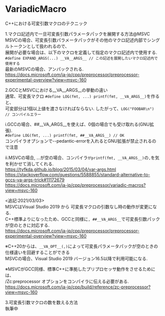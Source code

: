 # VariadicMacro
C++における可変引数マクロのテクニック</br>

1.マクロ記述内で一旦可変長引数パラメータパックを展開する方法@MSVC</br>
MSVCの場合、可変長引数パラメータパックがその他のマクロ記述内部でシングルトークンとして扱われるので、</br>
展開が必要な場合は、以下のマクロを定義して指定のマクロ記述内で使用する.</br>
`#define EXPAND_ARGS(...) __VA__ARGS__ // この記述を展開したいマクロ記述内で使用する`</br>
最新のMSVCの場合、アンパックされる.</br>
https://docs.microsoft.com/ja-jp/cpp/preprocessor/preprocessor-experimental-overview?view=msvc-160</br>

2.GCCとMSVCにおける\__VA__ARGS__の挙動の違い</br>
通常、可変長マクロ `#define LOG(fmt, ...) printf(fmt, __VA_ARGS__)`を作ると、</br>
可変部分は1個以上値を渡さなければならない. したがって、`LOG("FOOBAR\n") // コンパイルエラー`</br>

i.GCCの場合、##\__VA_ARGS__を使えば、0個の場合でも受け取れる(GNU拡張).</br>
`#define LOG(fmt, ...) printf(fmt, ##__VA_ARGS__) // OK`</br>
コンパイラオプションで--pedantic-errorを入れるとGNU拡張が禁止されるので注意</br>

ii.MSVCの場合, ...が空の場合、コンパイラ`がprintf(fmt, __VA_ARGS__)`の`,`を気を利かせて消してくれる.</br>
https://tyfkda.github.io/blog/2015/03/04/var-args.html</br>
https://stackoverflow.com/questions/5588855/standard-alternative-to-gccs-va-args-trick#11172679</br>
https://docs.microsoft.com/ja-jp/cpp/preprocessor/variadic-macros?view=msvc-160</br>

<追記:2021/03/03> </br>
MSVCはVisual Studio 2019 から 可変長マクロの引数なし時の動作が変更になる. </br>
C++標準よりになったため、GCCと同様に`, ##__VA_ARGS__`で可変長引数パックが空のときに対応する. </br>
https://docs.microsoft.com/ja-jp/cpp/preprocessor/preprocessor-experimental-overview?view=msvc-160</br>

※C++20からは、`__VA_OPT__(,)`によって可変長パラメータパックが空のときの仕様違いを回避することができる</br>
MSVCの場合、Visual Studio 2019 バージョン16.5以降で利用可能になる. </br>

※MSVCがGCC同様、標準C++に準拠したプリプロセッサ動作をさせるためには、</br>
/Zc:preprocessor オプションをコンパイラに伝える必要がある. </br>
https://docs.microsoft.com/ja-jp/cpp/build/reference/zc-preprocessor?view=msvc-160</br>


3.可変長引数マクロの数を数える方法</br> 
執筆中</br>
